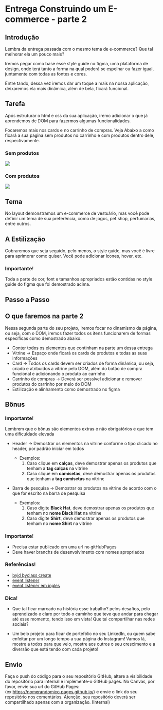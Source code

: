 # Entrega Construindo um E-commerce - parte 2
## Introdução

Lembra da entrega passada com o mesmo tema de e-commerce? Que tal melhorar ela um pouco mais?

Iremos pegar como base esse style guide no figma, uma plataforma de design, onde terá tanto a forma na qual poderá se espelhar ou fazer igual, juntamente com todas as fontes e cores.

Entre tando, dessa vez iremos dar um toque a mais na nossa aplicação, deixaremos ela mais dinâmica, além de bela, ficará funcional.

## Tarefa
Após estruturar o html e css da sua aplicação, iremo adicionar o que já aprendemos de DOM para fazermos algumas funcionalidades.

Focaremos mais nos cards e no carrinho de compras. Veja Abaixo a como ficará a sua pagina sem produtos no carrinho e com produtos dentro dele, respectivamente.

### Sem produtos
<img src="https://kenzie-academy-brasil.gitlab.io/fullstack/frontend/modulo1/sprint4/img/entrega_ecommerce_parte_dois.png"/>

### Com produtos
<img src="https://kenzie-academy-brasil.gitlab.io/fullstack/frontend/modulo1/sprint4/img/entrega_ecommerce_parte_dois2.png"/>


## Tema
No layout demonstramos um e-commerce de vestuário, mas você pode definir um tema de sua preferência, como de jogos, pet shop, perfumarias, entre outros.

## A Estilização
Cobraremos que seja seguido, pelo menos, o style guide, mas você é livre para aprimorar como quiser. Você pode adicionar ícones, hover, etc.

### Importante!
Toda a parte de cor, font e tamanhos apropriados estão contidas no style guide do figma que foi demostrado acima.

## Passo a Passo

## O que faremos na parte 2
Nessa segunda parte do seu projeto, iremos focar no dinamismo da página, ou seja, com o DOM, iremos fazer todos os itens funcionarem de formas específicas como demostrado abaixo.

* Conter todos os elementos que continham na parte um dessa entrega
* Vitrine → Espaço onde ficará os cards de produtos e todas as suas informações
* Card → Todos os cards devem ser criados de forma dinâmica, ou seja, criado e atribuídos a vitrine pelo DOM, além do botão de compra funcional e adicionando o produto ao carrinho
* Carrinho de compras → Deverá ser possível adicionar e remover produtos do carrinho por meio do DOM
* Estilização e alinhamento como demostrado no figma

## Bônus
### Importante!
Lembrem que o bônus são elementos extras e não obrigatórios e que tem uma dificuldade elevada

* Header → Demostrar os elementos na vitrine conforme o tipo clicado no header, por padrão iniciar em todos
  * Exemplos:
    1. Caso clique em **calças**, deve demostrar apenas os produtos que tenham a **tag calças** na vitrine
    2. Caso clique em **camisetas**, deve demostrar apenas os produtos que tenham a **tag camisetas** na vitrine

* Barra de pesquisa → Demostrar os produtos na vitrine de acordo com o que for escrito na barra de pesquisa
  * Exemplos:
    1. Caso digite **Black Hat**, deve demostrar apenas os produtos que tenham no **nome Black Hat** na vitrine
    2. Caso digite **Shirt**, deve demostrar apenas os produtos que tenham no **nome Shirt** na vitrine

### Importante!
* Precisa estar publicado em uma url no gitHubPages
* Deve haver branchs de desenvolvimento com nomes apropriados


### Referências!
* [byid byclass create](http://devfuria.com.br/javascript/dom/)
* [event listener](https://cibersistemas.pt/tecnologia/o-metodo-addeventlistener-codigo-de-exemplo-do-javascript-event-listener/)
* [event listener em ingles](https://devdojo.com/bo-iliev/dom-event-listeners)

### Dica!
* Que tal ficar marcado na história esse trabalho? pelos desafios, pelo aprendizado e claro por todo o caminho que teve que andar para chegar até esse momento, tendo isso em vista! Que tal compartilhar nas redes sociais?

* Um belo projeto para ficar de portefólio no seu LinkedIn, ou quem sabe enfeitar por um longo tempo a sua página do Instagram! Vamos lá, mostre a todos para que veio, mostre aos outros o seu crescimento e a diversão que está tendo com cada projeto!

## Envio

Faça o push do código para o seu repositório GitHub, altere a visibilidade do repositório para internal e implemente-o GitHub pages. No Canvas, por favor, envie sua url do GitHub Pages: (ex:https://nomerandomico.pages.github.io/) e envie o link do seu repositório nos comentários. Atenção, seu repositório deverá ser compartilhado apenas com a organização. (Internal)
